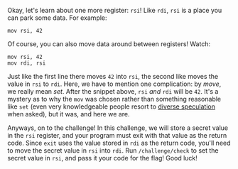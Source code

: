Okay, let's learn about one more register: `rsi`!
Like `rdi`, `rsi` is a place you can park some data.
For example:

```assembly
mov rsi, 42
```

Of course, you can also move data around between registers!
Watch:

```assembly
mov rsi, 42
mov rdi, rsi
```

Just like the first line there moves `42` into `rsi`, the second like moves the value in `rsi` to `rdi`.
Here, we have to mention one complication: by _move_, we really mean _set_.
After the snippet above, `rsi` _and_ `rdi` will be `42`.
It's a mystery as to why the `mov` was chosen rather than something reasonable like `set` (even very knowledgeable people resort to [diverse speculation](https://retrocomputing.stackexchange.com/questions/12968/why-is-the-processor-instruction-called-move-not-copy) when asked), but it was, and here we are.

Anyways, on to the challenge!
In this challenge, we will store a secret value in the `rsi` register, and your program must exit with that value as the return code.
Since `exit` uses the value stored in `rdi` as the return code, you'll need to move the secret value in `rsi` into `rdi`.
Run `/challenge/check` to set the secret value in `rsi`, and pass it your code for the flag!
Good luck!
